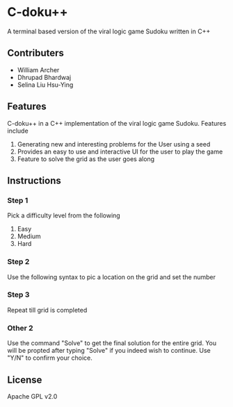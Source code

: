 # C-doku++
A terminal based version of the viral logic game Sudoku written in C++

## Contributers

- William Archer
- Dhrupad Bhardwaj
- Selina Liu Hsu-Ying

## Features

C-doku++ in a C++ implementation of the viral logic game Sudoku. Features include

1. Generating new and interesting problems for the User using a seed
2. Provides an easy to use and interactive UI for the user to play the game
3. Feature to solve the grid as the user goes along

## Instructions
### Step 1
Pick a difficulty level from the following
1. Easy
2. Medium
3. Hard

### Step 2
Use the following syntax to pic a location on the grid and set the number
<Column letter> <Row Number> <Number to be set to>

### Step 3
Repeat till grid is completed

### Other 2
Use the command "Solve" to get the final solution for the entire grid. You will be propted after typing "Solve" if you indeed wish to continue. Use "Y/N" to confirm your choice.

## License

Apache GPL v2.0